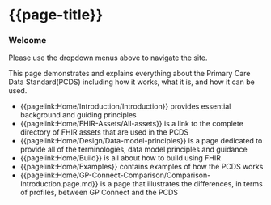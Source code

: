 # {{page-title}} 

### Welcome

<p>Please use the dropdown menus above to navigate the site.

This page demonstrates and explains everything about the Primary Care 
Data Standard(PCDS) including how it works, what it is, and how it can be used.</p>

- {{pagelink:Home/Introduction/Introduction}} provides essential background and guiding principles
- {{pagelink:Home/FHIR-Assets/All-assets}} is a link to the complete directory of FHIR assets that are used in the PCDS
- {{pagelink:Home/Design/Data-model-principles}} is a page dedicated to provide all of the terminologies, data model principles and guidance
- {{pagelink:Home/Build}} is all about how to build using FHIR
- {{pagelink:Home/Examples}} contains examples of how the PCDS works
- {{pagelink:Home/GP-Connect-Comparison/Comparison-Introduction.page.md}} is a page that illustrates the differences, in terms of profiles, between GP Connect and the PCDS 
